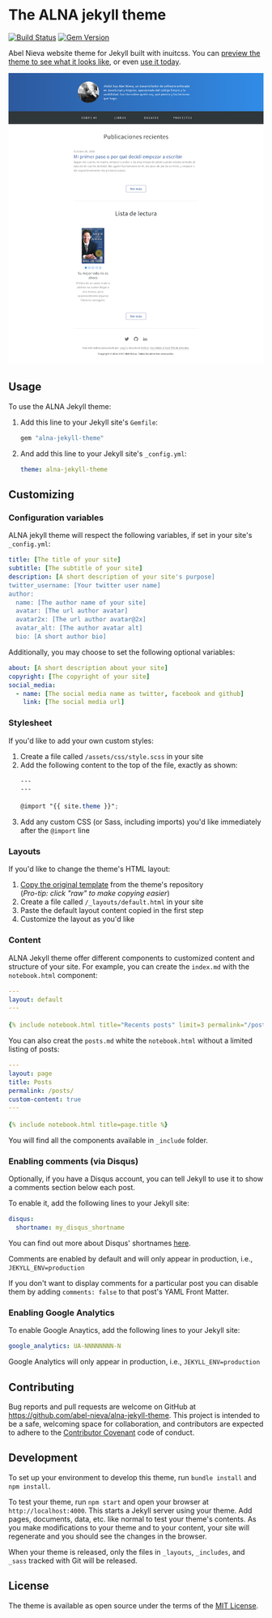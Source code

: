 # The ALNA jekyll theme

[![Build Status](https://travis-ci.org/abel-nieva/alna-jekyll-theme.svg?branch=master)](https://travis-ci.org/abel-nieva/alna-jekyll-theme) [![Gem Version](https://badge.fury.io/rb/alna-jekyll-theme.svg)](https://badge.fury.io/rb/alna-jekyll-theme)

Abel Nieva website theme for Jekyll built with inuitcss. You can [preview the theme to see what it looks like](https://abelnieva.com), or even [use it today](#usage).

![Screenshot of alna-jekyll-theme](screenshot.png)

## Usage

To use the ALNA Jekyll theme:

1. Add this line to your Jekyll site's `Gemfile`:

    ```ruby
    gem "alna-jekyll-theme"
    ```

2. And add this line to your Jekyll site's `_config.yml`:

    ```yaml
    theme: alna-jekyll-theme
    ```

## Customizing

### Configuration variables

ALNA jekyll theme will respect the following variables, if set in your site's `_config.yml`:

```yml
title: [The title of your site]
subtitle: [The subtitle of your site]
description: [A short description of your site's purpose]
twitter_username: [Your twitter user name]
author:
  name: [The author name of your site]
  avatar: [The url author avatar]
  avatar2x: [The url author avatar@2x]
  avatar_alt: [The author avatar alt]
  bio: [A short author bio]
```

Additionally, you may choose to set the following optional variables:

```yml
about: [A short description about your site]
copyright: [The copyright of your site]
social_media:
  - name: [The social media name as twitter, facebook and github]
    link: [The social media url]
```

### Stylesheet

If you'd like to add your own custom styles:

1. Create a file called `/assets/css/style.scss` in your site
2. Add the following content to the top of the file, exactly as shown:
    ```scss
    ---
    ---

    @import "{{ site.theme }}";
    ```
3. Add any custom CSS (or Sass, including imports) you'd like immediately after the `@import` line

### Layouts

If you'd like to change the theme's HTML layout:

1. [Copy the original template](https://github.com/abel-nieva/alna-jekyll-theme/blob/master/_layouts/default.html) from the theme's repository<br />(*Pro-tip: click "raw" to make copying easier*)
2. Create a file called `/_layouts/default.html` in your site
3. Paste the default layout content copied in the first step
4. Customize the layout as you'd like

### Content

ALNA Jekyll theme offer different components to customized content and structure of your site. For example, you can create the `index.md` with the `notebook.html` component:

```yml
---
layout: default
---

{% include notebook.html title="Recents posts" limit=3 permalink="/posts/" see-more="More" %}
```

You can also creat the `posts.md` white the `notebook.html` without a limited listing of posts:


```yml
---
layout: page
title: Posts
permalink: /posts/
custom-content: true
---

{% include notebook.html title=page.title %}
```

You will find all the components available in `_include` folder.

### Enabling comments (via Disqus)

Optionally, if you have a Disqus account, you can tell Jekyll to use it to show a comments section below each post.

To enable it, add the following lines to your Jekyll site:

```yaml
disqus:
  shortname: my_disqus_shortname
```

You can find out more about Disqus' shortnames [here](https://help.disqus.com/customer/portal/articles/466208).

Comments are enabled by default and will only appear in production, i.e., `JEKYLL_ENV=production`

If you don't want to display comments for a particular post you can disable them by adding `comments: false` to that post's YAML Front Matter.

### Enabling Google Analytics

To enable Google Anaytics, add the following lines to your Jekyll site:

```yaml
google_analytics: UA-NNNNNNNN-N
```

Google Analytics will only appear in production, i.e., `JEKYLL_ENV=production`

## Contributing

Bug reports and pull requests are welcome on GitHub at https://github.com/abel-nieva/alna-jekyll-theme. This project is intended to be a safe, welcoming space for collaboration, and contributors are expected to adhere to the [Contributor Covenant](http://contributor-covenant.org) code of conduct.

## Development

To set up your environment to develop this theme, run `bundle install` and `npm install`.

To test your theme, run `npm start` and open your browser at `http://localhost:4000`. This starts a Jekyll server using your theme. Add pages, documents, data, etc. like normal to test your theme's contents. As you make modifications to your theme and to your content, your site will regenerate and you should see the changes in the browser.

When your theme is released, only the files in `_layouts`, `_includes`, and `_sass` tracked with Git will be released.

## License

The theme is available as open source under the terms of the [MIT License](https://opensource.org/licenses/MIT).
